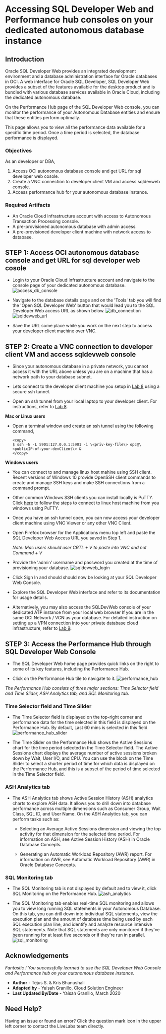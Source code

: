 # Accessing SQL Developer Web and Performance hub consoles on your dedicated autonomous database instance

## Introduction
Oracle SQL Developer Web provides an integrated development environment and a database administration interface for Oracle databases in OCI. A web interface for Oracle SQL Developer, SQL Developer Web provides a subset of the features available for the desktop product and is bundled with various database services available in Oracle Cloud, including the dedicated autonomous database.

On the Performance Hub page of the SQL Developer Web console, you can monitor the performance of your Autonomous Database entities and ensure that these entities perform optimally.

This page allows you to view all the performance data available for a specific time period. Once a time period is selected, the database performance is displayed.

### Objectives

As an developer or DBA,

1. Access OCI autonomous database console and get URL for sql developer web cosole.
2. Create a VNC connection to developer client VM and access sqldevweb console.
3. Access performance hub for your autonomous database instance.

### Required Artifacts
- An Oracle Cloud Infrastructure account with access to Autonomous Transaction Processing console.
- A pre-provisioned autonomous database with admin access.
- A pre-provisioned developer client machine with network access to database.

## STEP 1: Access OCI autonomous database console and get URL for sql developer web cosole

- Login to your Oracle Cloud Infrastructure account and navigate to the console page of your dedicated autonomous database. 
    ![access_db_console](./images/access_db_console.png " ")

- Navigate to the database details page and on the 'Tools' tab you will find the 'Open SQL Developer Web' button that would lead you to the SQL Developer Web access URL as shown below.
    ![db_connection](./images/tools.png " ")
    ![sqldevweb_url](./images/sqldevweb_url.png " ")

- Save the URL some place while you work on the next step to access your developer client machine over VNC.


## STEP 2: Create a VNC connection to developer client VM and access sqldevweb console 

- Since your autonomous database in a private network, you cannot access it with the URL above unless you are on a machine that has a network path to your database subnet. 

- Lets connect to the developer client machine you setup in [Lab 8](?lab=lab-8-configuring-development-system) using a secure ssh tunnel.

- Open an ssh tunnel from your local laptop to your developer client. For instructions, refer to [Lab 8](?lab=lab-8-configuring-development-system).

**Mac or Linux users** 

- Open a terminal window and create an ssh tunnel using the following command,

    ```
    <copy>
    $ ssh -N -L 5901:127.0.0.1:5901 -i \<priv-key-file\> opc@\<publicIP-of-your-devClient\> &
    </copy>
    ```

**Windows users**

- You can connect to and manage linux host mahine using SSH client. Recent versions of Windows 10 provide OpenSSH client commands to create and manage SSH keys and make SSH connections from a command prompt.

- Other common Windows SSH clients you can install locally is PuTTY. Click [here](https://docs.microsoft.com/en-us/azure/virtual-machines/linux/ssh-from-windows) to follow the steps to connect to linux host machine from you windows using PuTTY.

- Once you have an ssh tunnel open, you can now access your developer client machine using VNC Viewer or any other VNC Client.

- Open Firefox browser for the Applications menu top left and paste the SQL Developer Web Access URL you saved in Step 1.

    *Note: Mac users should user CRTL + V to paste into VNC and not Command + V*

- Provide the 'admin' username and password you created at the time of provisioning your database.
    ![sqldevweb_login](./images/sqldevweb_login.png " ")

- Click Sign In and should should now be looking at your SQL Developer Web Console.

- Explore the SQL Developer Web interface and refer to its documentation for usage details.

- Alternatively, you may also access the SQLDevWeb console of your dedicated ATP instance from your local web browser If you are in the same OCI Network / VCN as your database. For detailed instruction on setting up a VPN connection into your private database cloud infrastructure, refer to [Lab 9](?lab=lab-9-configuring-vpn-into-private-atp).


## STEP 3: Access the Performance Hub through SQL Developer Web Console

- The SQL Developer Web home page provides quick links on the right to some of its key features, including the Performance Hub. 

- Click on the Performance Hub tile to navigate to it. 
    ![performance_hub](./images/performance_hub.png " ")

*The Performance Hub consists of three major sections: Time Selector field and Time Slider, ASH Analytics tab, and SQL Monitoring tab.*

### **Time Selector field and Time Slider**
- The Time Selector field is displayed on the top-right corner and performance data for the time selected in this field is displayed on the Performance Hub. By default, Last 60 mins is selected in this field.
    ![performance_hub_slider](./images/performance_hub_slider.png " ")

- The Time Slider on the Performance Hub shows the Active Sessions chart for the time period selected in the Time Selector field. The Active Sessions chart displays the average number of active sessions broken down by Wait, User I/O, and CPU. You can use the block on the Time Slider to select a shorter period of time for which data is displayed on the Performance Hub, and this is a subset of the period of time selected in the Time Selector field.

### **ASH Analytics tab**
- The ASH Analytics tab shows Active Session History (ASH) analytics charts to explore ASH data. It allows you to drill down into database performance across multiple dimensions such as Consumer Group, Wait Class, SQL ID, and User Name. On the ASH Analytics tab, you can perform tasks such as:

  - Selecting an Average Active Sessions dimension and viewing the top activity for that dimension for the selected time period. For information on ASH, see Active Session History (ASH) in Oracle Database Concepts.
    
  - Generating an Automatic Workload Repository (AWR) report. For information on AWR, see Automatic Workload Repository (AWR) in Oracle Database Concepts.

### **SQL Monitoring tab**
- The SQL Monitoring tab is not displayed by default and to view it, click SQL Monitoring on the Performance Hub.
    ![ash_analytics](./images/ash_analytics.png " ")

- The SQL Monitoring tab enables real-time SQL monitoring and allows you to view long running SQL statements in your Autonomous Database. On this tab, you can drill down into individual SQL statements, view the execution plan and the amount of database time being used by each SQL execution plan line, and identify and analyze resource intensive SQL statements. Note that SQL statements are only monitored if they've been running for at least five seconds or if they're run in parallel.
    ![sql_monitoring](./images/sql_monitoring.png " ")

## Acknowledgements

*Fantastic ! You successfully learned to use the SQL Developer Web Console and Performance hub on your autonomous database instance.*

- **Author** - Tejus S. & Kris Bhanushali
- **Adapted by** -  Yaisah Granillo, Cloud Solution Engineer
- **Last Updated By/Date** - Yaisah Granillo, March 2020


## Need Help?  
Having an issue or found an error?  Click the question mark icon in the upper left corner to contact the LiveLabs team directly.
